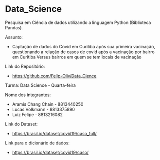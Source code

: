 # Data_Science

Pesquisa em Ciência de dados utilizando a linguagem Python (Biblioteca Pandas).

Assunto: 
  - Captação de dados do Covid em Curitiba após sua primeira vacinação, questionando a relação de casos de covid após a vacinação por bairro em Curitiba Versus bairros em quem se tem locais de vacinação


Link do Repositório:
  - https://github.com/Felip-Oliv/Data_Cience

Turma: Data Science - Quarta-feira

Nome dos integrantes:
  - Aramis Chang Chain - 8813440250
  - Lucas Volkmann - 8813375890
  - Luiz Felipe - 8813216082
 
Link do Dataset:
  - https://brasil.io/dataset/covid19/caso_full/

Link para o dicionário de dados:
  - https://brasil.io/dataset/covid19/caso/
